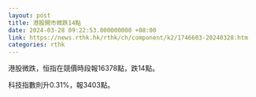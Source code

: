 ```yaml
---
layout: post
title: 港股開市微跌14點
date: 2024-03-28 09:22:53.000000000 +08:00
link: https://news.rthk.hk/rthk/ch/component/k2/1746603-20240328.htm
categories: rthk
---
```


港股微跌，恒指在競價時段報16378點，跌14點。

科技指數則升0.31%，報3403點。
